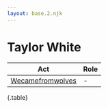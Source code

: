 ```yaml
---
layout: base.2.njk
---
```


# Taylor White

| Act | Role |
|---|---|
| [Wecamefromwolves](../wecamefromwolves) | - |

{.table}